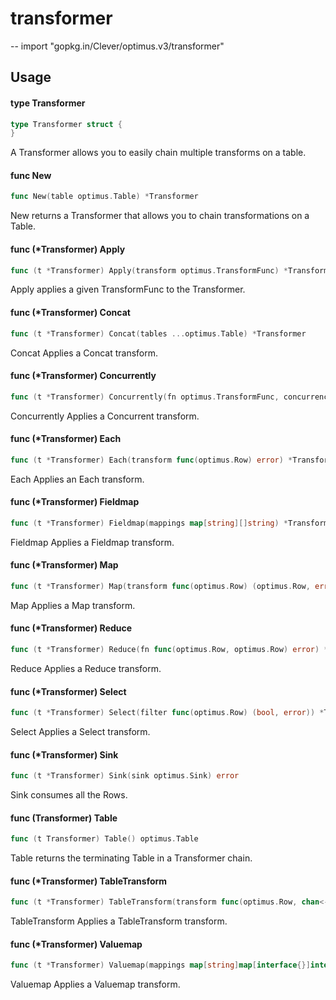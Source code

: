 # transformer
--
    import "gopkg.in/Clever/optimus.v3/transformer"


## Usage

#### type Transformer

```go
type Transformer struct {
}
```

A Transformer allows you to easily chain multiple transforms on a table.

#### func  New

```go
func New(table optimus.Table) *Transformer
```
New returns a Transformer that allows you to chain transformations on a Table.

#### func (*Transformer) Apply

```go
func (t *Transformer) Apply(transform optimus.TransformFunc) *Transformer
```
Apply applies a given TransformFunc to the Transformer.

#### func (*Transformer) Concat

```go
func (t *Transformer) Concat(tables ...optimus.Table) *Transformer
```
Concat Applies a Concat transform.

#### func (*Transformer) Concurrently

```go
func (t *Transformer) Concurrently(fn optimus.TransformFunc, concurrency int) *Transformer
```
Concurrently Applies a Concurrent transform.

#### func (*Transformer) Each

```go
func (t *Transformer) Each(transform func(optimus.Row) error) *Transformer
```
Each Applies an Each transform.

#### func (*Transformer) Fieldmap

```go
func (t *Transformer) Fieldmap(mappings map[string][]string) *Transformer
```
Fieldmap Applies a Fieldmap transform.

#### func (*Transformer) Map

```go
func (t *Transformer) Map(transform func(optimus.Row) (optimus.Row, error)) *Transformer
```
Map Applies a Map transform.

#### func (*Transformer) Reduce

```go
func (t *Transformer) Reduce(fn func(optimus.Row, optimus.Row) error) *Transformer
```
Reduce Applies a Reduce transform.

#### func (*Transformer) Select

```go
func (t *Transformer) Select(filter func(optimus.Row) (bool, error)) *Transformer
```
Select Applies a Select transform.

#### func (*Transformer) Sink

```go
func (t *Transformer) Sink(sink optimus.Sink) error
```
Sink consumes all the Rows.

#### func (Transformer) Table

```go
func (t Transformer) Table() optimus.Table
```
Table returns the terminating Table in a Transformer chain.

#### func (*Transformer) TableTransform

```go
func (t *Transformer) TableTransform(transform func(optimus.Row, chan<- optimus.Row) error) *Transformer
```
TableTransform Applies a TableTransform transform.

#### func (*Transformer) Valuemap

```go
func (t *Transformer) Valuemap(mappings map[string]map[interface{}]interface{}) *Transformer
```
Valuemap Applies a Valuemap transform.
